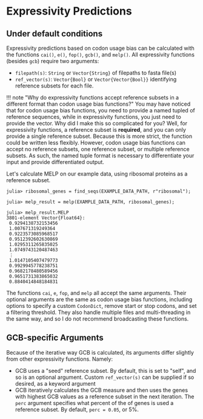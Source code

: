 # Expressivity Predictions

## Under default conditions

Expressivity predictions based on codon usage bias can be calculated with the functions `cai()`, `e()`, `fop()`, `gcb()`, and `melp()`. All expressivity functions (besides `gcb`) require two arguments:

- `filepath(s)`: `String` or `Vector{String}` of filepaths to fasta file(s)
- `ref_vector(s)`: `Vector{Bool}` or `Vector{Vector{Bool}}` identifying reference subsets for each file.

!!! note "Why do expressivity functions accept reference subsets in a different format than codon usage bias functions?"
    You may have noticed that for codon usage bias functions, you need to provide a named tupled of reference sequences, while in expressivity functions, you just need to provide the vector. Why did I make this so complicated for you? Well, for expressivity functions, a reference subset is **required**, and you can only provide a single reference subset. Because this is more strict, the function could be written less flexibly. However, codon usage bias functions can accept no reference subsets, one reference subset, or multiple reference subsets. As such, the named tuple format is necessary to differentiate your input and provide differentiated output.

Let's calculate MELP on our example data, using ribosomal proteins as a reference subset. 

```julia-repl
julia> ribosomal_genes = find_seqs(EXAMPLE_DATA_PATH, r"ribosomal");

julia> melp_result = melp(EXAMPLE_DATA_PATH, ribosomal_genes);

julia> melp_result.MELP
3801-element Vector{Float64}:
 0.9294138732153456
 1.007671319249364
 0.9223573085968517
 0.9512392602630869
 1.0295311265835025
 1.0749743120487463
 ⋮
 1.0147105407479773
 0.9929945778238751
 0.9682178480589456
 0.9651731383865032
 0.8840414848184831
```

The functions `cai`, `e`, `fop`, and `melp` all accept the same arguments. Their optional arguments are the same as codon usage bias functions, including options to specify a custom `CodonDict`, remove start or stop codons, and set a filtering threshold. They also handle multiple files and multi-threading in the same way, and so I do not recommend broadcasting these functions.

## GCB-specific Arguments

Because of the iterative way GCB is calculated, its arguments differ slightly from other expressivity functions. Namely:

- GCB uses a "seed" reference subset. By default, this is set to "self", and so is an optional argument. Custom `ref_vector(s)` can be supplied if so desired, as a keyword argument
- GCB iteratively calculates the GCB measure and then uses the genes with highest GCB values as a reference subset in the next iteration. The `perc` argument specifies what percent of the of genes is used a reference subset. By default, `perc = 0.05`, or 5%. 


